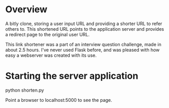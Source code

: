 # Overview
A bitly clone, storing a user input URL and providing a shorter URL to refer
others to. This shortened URL points to the application server and provides a
redirect page to the original user URL.

This link shortener was a part of an interview question challenge, made in
about 2.5 hours. I've never used Flask before, and was pleased with how easy a
webserver was created with its use.

# Starting the server application
python shorten.py

Point a browser to localhost:5000 to see the page.
